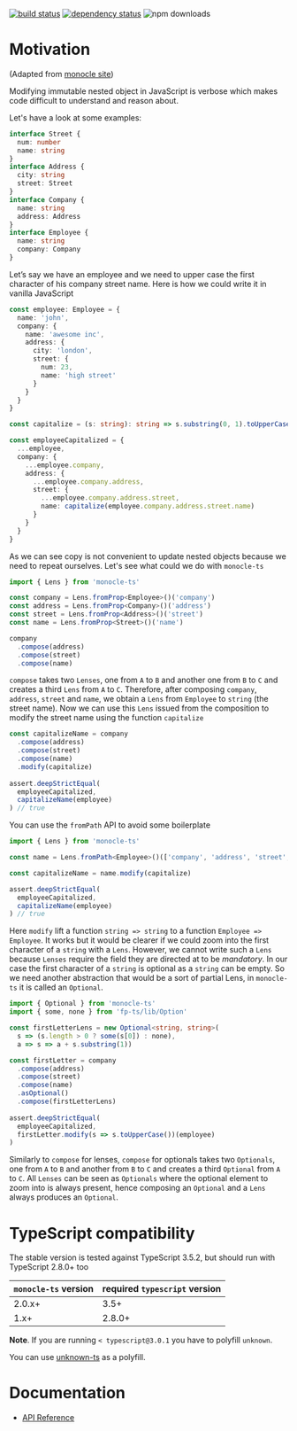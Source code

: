 [![build status](https://img.shields.io/travis/gcanti/monocle-ts/master.svg?style=flat-square)](https://travis-ci.org/gcanti/monocle-ts)
[![dependency status](https://img.shields.io/david/gcanti/monocle-ts.svg?style=flat-square)](https://david-dm.org/gcanti/monocle-ts)
![npm downloads](https://img.shields.io/npm/dm/monocle-ts.svg)

# Motivation

(Adapted from [monocle site](http://julien-truffaut.github.io/Monocle/))

Modifying immutable nested object in JavaScript is verbose which makes code difficult to understand and reason about.

Let's have a look at some examples:

```ts
interface Street {
  num: number
  name: string
}
interface Address {
  city: string
  street: Street
}
interface Company {
  name: string
  address: Address
}
interface Employee {
  name: string
  company: Company
}
```

Let’s say we have an employee and we need to upper case the first character of his company street name. Here is how we
could write it in vanilla JavaScript

```ts
const employee: Employee = {
  name: 'john',
  company: {
    name: 'awesome inc',
    address: {
      city: 'london',
      street: {
        num: 23,
        name: 'high street'
      }
    }
  }
}

const capitalize = (s: string): string => s.substring(0, 1).toUpperCase() + s.substring(1)

const employeeCapitalized = {
  ...employee,
  company: {
    ...employee.company,
    address: {
      ...employee.company.address,
      street: {
        ...employee.company.address.street,
        name: capitalize(employee.company.address.street.name)
      }
    }
  }
}
```

As we can see copy is not convenient to update nested objects because we need to repeat ourselves. Let's see what could
we do with `monocle-ts`

```ts
import { Lens } from 'monocle-ts'

const company = Lens.fromProp<Employee>()('company')
const address = Lens.fromProp<Company>()('address')
const street = Lens.fromProp<Address>()('street')
const name = Lens.fromProp<Street>()('name')

company
  .compose(address)
  .compose(street)
  .compose(name)
```

`compose` takes two `Lenses`, one from `A` to `B` and another one from `B` to `C` and creates a third `Lens` from `A` to
`C`. Therefore, after composing `company`, `address`, `street` and `name`, we obtain a `Lens` from `Employee` to
`string` (the street name). Now we can use this `Lens` issued from the composition to modify the street name using the
function `capitalize`

```ts
const capitalizeName = company
  .compose(address)
  .compose(street)
  .compose(name)
  .modify(capitalize)
  
assert.deepStrictEqual(
  employeeCapitalized, 
  capitalizeName(employee)
) // true
```

You can use the `fromPath` API to avoid some boilerplate

```ts
import { Lens } from 'monocle-ts'

const name = Lens.fromPath<Employee>()(['company', 'address', 'street', 'name'])

const capitalizeName = name.modify(capitalize)

assert.deepStrictEqual(
  employeeCapitalized, 
  capitalizeName(employee)
) // true
```

Here `modify` lift a function `string => string` to a function `Employee => Employee`. It works but it would be clearer
if we could zoom into the first character of a `string` with a `Lens`. However, we cannot write such a `Lens` because
`Lenses` require the field they are directed at to be _mandatory_. In our case the first character of a `string` is
optional as a `string` can be empty. So we need another abstraction that would be a sort of partial Lens, in
`monocle-ts` it is called an `Optional`.

```ts
import { Optional } from 'monocle-ts'
import { some, none } from 'fp-ts/lib/Option'

const firstLetterLens = new Optional<string, string>(
  s => (s.length > 0 ? some(s[0]) : none), 
  a => s => a + s.substring(1))

const firstLetter = company
  .compose(address)
  .compose(street)
  .compose(name)
  .asOptional()
  .compose(firstLetterLens)
  
assert.deepStrictEqual(
  employeeCapitalized,
  firstLetter.modify(s => s.toUpperCase())(employee)
)
```

Similarly to `compose` for lenses, `compose` for optionals takes two `Optionals`, one from `A` to `B` and another from
`B` to `C` and creates a third `Optional` from `A` to `C`. All `Lenses` can be seen as `Optionals` where the optional
element to zoom into is always present, hence composing an `Optional` and a `Lens` always produces an `Optional`.

# TypeScript compatibility

The stable version is tested against TypeScript 3.5.2, but should run with TypeScript 2.8.0+ too

| `monocle-ts` version | required `typescript` version |
| -------------------- | ----------------------------- |
| 2.0.x+               | 3.5+                          |
| 1.x+                 | 2.8.0+                        |

**Note**. If you are running `< typescript@3.0.1` you have to polyfill `unknown`.

You can use [unknown-ts](https://github.com/gcanti/unknown-ts) as a polyfill.

# Documentation

- [API Reference](https://gcanti.github.io/monocle-ts/)
